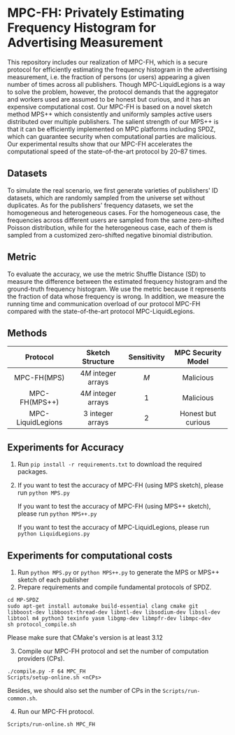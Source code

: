 # MPC-FH: Privately Estimating Frequency Histogram for Advertising Measurement
This repository includes our realization of MPC-FH, which is a secure protocol for efficiently estimating the frequency histogram in the advertising measurement, i.e. the fraction of persons (or users) appearing a given number of times across all publishers. Though MPC-LiquidLegions is a way to solve the problem, however, the protocol demands that the aggregator and workers used are assumed to be honest but curious, and it has an expensive computational cost. Our MPC-FH is based on a novel sketch method MPS++ which consistently and uniformly samples active users distributed over multiple publishers. The salient strength of our MPS++ is that it can be efficiently implemented on MPC platforms including SPDZ, which can guarantee security when computational parties are malicious. Our experimental results show that our MPC-FH accelerates the computational speed of the state-of-the-art protocol by 20–87 times.
## Datasets
To simulate the real scenario, we first generate varieties of publishers' ID datasets, which are randomly sampled from the universe set without duplicates. As for the publishers' frequency datasets, we set the homogeneous and heterogeneous cases. For the homogeneous case, the frequencies across different users are sampled from the same zero-shifted Poisson distribution, while for the heterogeneous case, each of them is sampled from a customized zero-shifted negative binomial distribution. 
## Metric
To evaluate the accuracy, we use the metric Shuffle Distance (SD) to measure the difference between the estimated frequency histogram and the ground-truth frequency histogram. We use the metric because it represents the fraction of data whose frequency is wrong.
In addition, we measure the running time and communication overload of our protocol MPC-FH compared with the state-of-the-art protocol MPC-LiquidLegions.
## Methods
| Protocol           | Sketch Structure      | Sensitivity | MPC Security Model |
| :---------:        | :---------:           | :---------: | :------------:     |
| MPC-FH(MPS)        | 4$M$ integer arrays     |$M$            | Malicious          |
| MPC-FH(MPS++)      | 4$M$ integer arrays     |1            | Malicious          |
| MPC-LiquidLegions  | 3 integer arrays      |2            | Honest but curious |
## Experiments for Accuracy
1. Run `pip install -r requirements.txt` to download the required packages.

2. If you want to test the accuracy of MPC-FH (using MPS sketch), please run `python MPS.py`

   If you want to test the accuracy of MPC-FH (using MPS++ sketch), please run `python MPS++.py`

   If you want to test the accuracy of MPC-LiquidLegions, please run `python LiquidLegions.py` 
## Experiments for computational costs
1. Run `python MPS.py` or `python MPS++.py` to generate the MPS or MPS++ sketch of each publisher
2. Prepare requirements and compile fundamental protocols of SPDZ.

```
cd MP-SPDZ
sudo apt-get install automake build-essential clang cmake git libboost-dev libboost-thread-dev libntl-dev libsodium-dev libssl-dev libtool m4 python3 texinfo yasm libgmp-dev libmpfr-dev libmpc-dev
sh protocol_compile.sh
```

   Please make sure that CMake's version is at least 3.12
   
3. Compile our MPC-FH protocol and set the number of computation providers (CPs).

```
./compile.py -F 64 MPC_FH
Scripts/setup-online.sh <nCPs>
```

   Besides, we should also set the number of CPs in the `Scripts/run-common.sh`.
   
4. Run our MPC-FH protocol.

```
Scripts/run-online.sh MPC_FH
```
   
